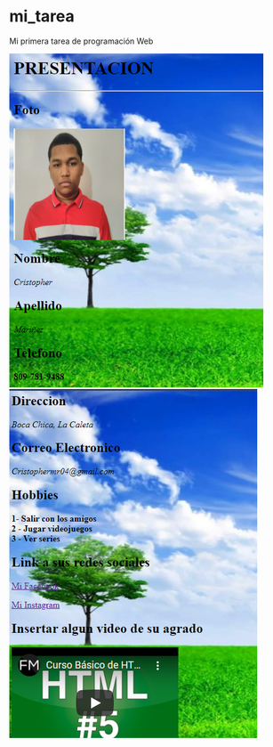 # mi_tarea
Mi primera tarea de programación Web

<img src="Capturas/mi_tarea1.PNG">
<img src="Capturas/mi_tarea2.PNG">
 
